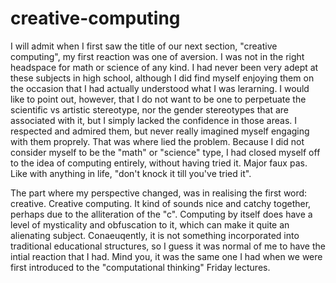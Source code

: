 # creative-computing
I will admit when I first saw the title of our next section, "creative computing", my first reaction was one of aversion. I was not in the right headspace for math or science of any kind. I had never been very adept at these subjects in high school, although I did find myself enjoying them on the occasion that I had actually understood what I was lerarning. I would like to point out, however, that I do not want to be one to perpetuate the scientific vs artistic stereotype, nor the gender stereotypes that are associated with it, but I simply lacked the confidence in those areas. I respected and admired them, but never really imagined myself engaging with them proprely. That was where lied the problem. Because I did not consider myself to be the "math" or "science" type, I had closed myself off to the idea of computing entirely, without having tried it. Major faux pas. Like with anything in life, "don't knock it till you've tried it". 

The part where my perspective changed, was in realising the first word: creative. Creative computing. It kind of sounds nice and catchy together, perhaps due to the alliteration of the "c". Computing by itself does have a level of mysticality and obfuscation to it, which can make it quite an alienating subject. Conaeuqently, it is not something incorporated into traditional educational structures, so I guess it was normal of me to have the intial reaction that I had. Mind you, it was the same one I had when we were first introduced to the "computational thinking" Friday lectures. 
